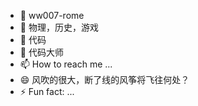 - 👋 ww007-rome
- 👀 物理，历史，游戏
- 🌱 代码
- 💞️ 代码大师
- 📫 How to reach me ...
- 😄 风吹的很大，断了线的风筝将飞往何处？
- ⚡ Fun fact: ...

<!---
ww007-rome/ww007-rome is a ✨ special ✨ repository because its `README.md` (this file) appears on your GitHub profile.
You can click the Preview link to take a look at your changes.
--->

